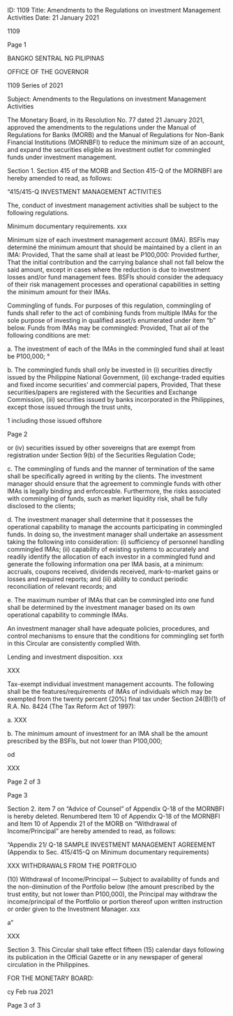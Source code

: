 ID: 1109
Title: Amendments to the Regulations on investment Management Activities
Date: 21 January 2021

1109

Page 1

BANGKO SENTRAL NG PILIPINAS

OFFICE OF THE GOVERNOR

1109 Series of 2021

Subject: Amendments to the Regulations on investment Management Activities

The Monetary Board, in its Resolution No. 77 dated 21 January 2021, approved the amendments to the regulations under the Manual of Regulations for Banks (MORB) and the Manual of Regulations for Non-Bank Financial Institutions (MORNBFI) to reduce the minimum size of an account, and expand the securities eligible as investment outlet for commingled funds under investment management.

Section 1. Section 415 of the MORB and Section 415-Q of the MORNBFI are hereby amended to read, as follows:

“415/415-Q INVESTMENT MANAGEMENT ACTIVITIES

The, conduct of investment management activities shall be subject to the following regulations.

Minimum documentary requirements. xxx

Minimum size of each investment management account (IMA). BSFls may determiné the minimum amount that should be maintained by a client in an IMA: Provided, That the same shall at least be P100,000: Provided further, That the initial contribution and the carrying balance shall not fall below the said amount, except in cases where the reduction is due to investment losses and/or fund management fees. BSFls should consider the adequacy of their risk management processes and operational capabilities in setting the minimum amount for their IMAs.

Commingling of funds. For purposes of this regulation, commingling of funds shall refer to the act of combining funds from multiple IMAs for the sole purpose of investing in qualified asset/s enumerated under item “b” below. Funds from IMAs may be commingled: Provided, That ail of the following conditions are met:

a. The investment of each of the IMAs in the commingled fund shail at least be P100,000; °

b. The commingled funds shall only be invested in (i) securities directly issued by the Philippine National Government, (ii) exchange-traded equities and fixed income securities’ and commercial papers, Provided, That these securities/papers are registered with the Securities and Exchange Commission, (iii) securities issued by banks incorporated in the Philippines, except those issued through the trust units,

1 including those issued offshore

Page 2

or (iv) securities issued by other sovereigns that are exempt from registration under Section 9(b) of the Securities Regulation Code;

c. The commingling of funds and the manner of termination of the same shall be specifically agreed in writing by the clients. The investment manager should ensure that the agreement to commingle funds with other IMAs is legally binding and enforceable. Furthermore, the risks associated with commingling of funds, such as market liquidity risk, shall be fully disclosed to the clients;

d. The investment manager shall determine that it possesses the operational capability to manage the accounts participating in commingled funds. In doing so, the investment manager shall undertake an assessment taking the following into consideration: (i) sufficiency of personnel handling commingled IMAs; (ii) capability of existing systems to accurately and readily identify the allocation of each investor in a commingled fund and generate the following information ona per IMA basis, at a minimum: accruals, coupons received, dividends received, mark-to-market gains or losses and required reports; and (iii) ability to conduct periodic reconciliation of relevant records; and

e. The maximum number of IMAs that can be commingled into one fund shall be determined by the investment manager based on its own operational capability to commingle IMAs.

An investment manager shall have adequate policies, procedures, and control mechanisms to ensure that the conditions for commingling set forth in this Circular are consistently complied With.

Lending and investment disposition. xxx

XXX

Tax-exempt individual investment management accounts. The following shall be the features/requirements of IMAs of individuals which may be exempted from the twenty percent (20%) final tax under Section 24(B)(1) of R.A. No. 8424 (The Tax Reform Act of 1997):

a. XXX

b. The minimum amount of investment for an IMA shall be the amount prescribed by the BSFls, but not lower than P100,000;

od

XXX

Page 2 of 3

Page 3

Section 2. item 7 on “Advice of Counsel” of Appendix Q-18 of the MORNBFI is hereby deleted. Renumbered Item 10 of Appendix Q-18 of the MORNBFI and Item 10 of Appendix 21 of the MORB on “Withdrawal of Income/Principal” are hereby amended to read, as follows:

“Appendix 21/ Q-18 SAMPLE INVESTMENT MANAGEMENT AGREEMENT (Appendix to Sec. 415/415-Q on Minimum documentary requirements)

XXX WITHDRAWALS FROM THE PORTFOLIO

(10) Withdrawal of Income/Principal — Subject to availability of funds and the non-diminution of the Portfolio below (the amount prescribed by the trust entity, but not lower than P100,000), the Principal may withdraw the income/principal of the Portfolio or portion thereof upon written instruction or order given to the Investment Manager. xxx

a”

XXX

Section 3. This Circular shall take effect fifteen (15) calendar days following its publication in the Official Gazette or in any newspaper of general circulation in the Philippines.

FOR THE MONETARY BOARD:

cy Feb rua 2021

Page 3 of 3